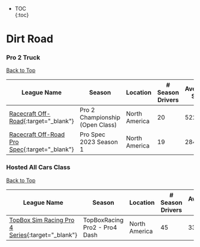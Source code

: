 * TOC  
{:toc}

# Dirt Road

### Pro 2 Truck

[Back to Top](#)  

|                                                       League Name                                                       |              Season             |   Location  |# Season Drivers|Average SoF|Setup|Upcoming Race|New York|London|Sydney|
|-------------------------------------------------------------------------------------------------------------------------|---------------------------------|-------------|----------------|-----------|-----|-------------|--------|------|------|
|     [Racecraft Off\-Road](https://members.iracing.com/membersite/member/LeagueView.do?league=5142){:target="_blank"}    |Pro 2 Championship \(Open Class\)|North America|       20       |    5221   | Open|             |        |      |      |
|[Racecraft Off\-Road Pro Spec](https://members.iracing.com/membersite/member/LeagueView.do?league=9734){:target="_blank"}|      Pro Spec 2023 Season 1     |North America|       19       |    2848   |     |             |        |      |      |

### Hosted All Cars Class

[Back to Top](#)  

|                                                        League Name                                                        |            Season            |   Location  |# Season Drivers|Average SoF|Setup|Upcoming Race|New York|London|Sydney|
|---------------------------------------------------------------------------------------------------------------------------|------------------------------|-------------|----------------|-----------|-----|-------------|--------|------|------|
|[TopBox Sim Racing Pro 4 Series](https://members.iracing.com/membersite/member/LeagueView.do?league=5521){:target="_blank"}|TopBoxRacing Pro2 \- Pro4 Dash|North America|       45       |    3323   |     |             |        |      |      |

